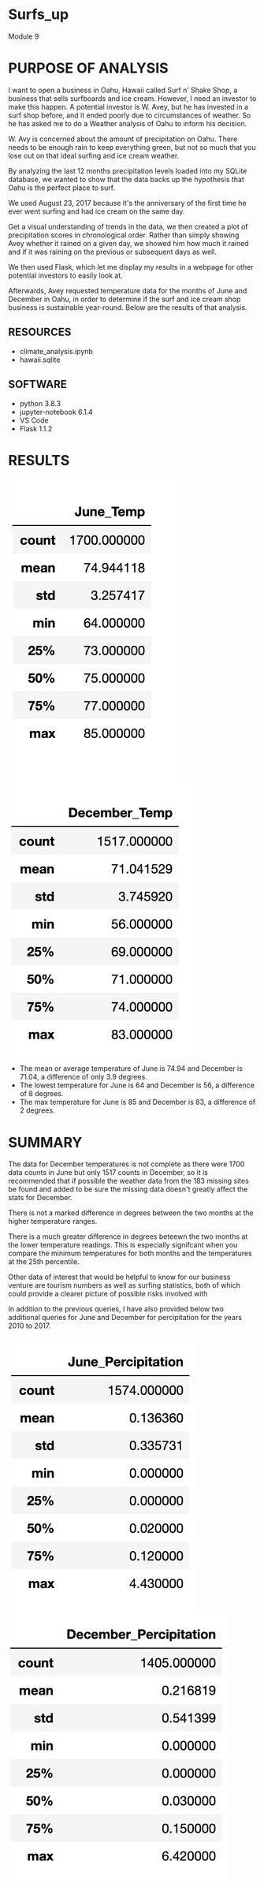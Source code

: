 # Surfs_up


Module 9 

# PURPOSE OF ANALYSIS 

I want to open a business in Oahu, Hawaii called Surf n’ Shake Shop, a business that sells  surfboards and ice cream. 
However, I need an investor to make this happen. A potential investor is  W. Avey, but he has invested in a surf shop before, and it ended poorly due to circumstances of weather. So he has asked me to do a Weather analysis of Oahu to inform his decision. 

W. Avy is concerned about the amount of precipitation on Oahu. There needs to be enough rain to keep everything green, but not so much that you lose out on that ideal surfing and ice cream weather.

By analyzing the last 12 months precipitation levels loaded into my SQLite database, we wanted to show that the data backs up the hypothesis that Oahu is the perfect place to surf. 

We used August 23, 2017 because it's the anniversary of the first time he ever went surfing and had ice cream on the same day.

Get a visual understanding of trends in the data, we then created a plot of precipitation scores in chronological order. Rather than simply showing Avey whether it rained on a given day, we showed him how much it rained and if it was raining on the previous or subsequent days as well.

We then used Flask, which let me display my results in a webpage for other potential investors to easily look at. 

Afterwards, Avey requested temperature data for the months of June and December in Oahu, in order to determine if the surf and ice cream shop business is sustainable year-round. Below are the results of that analysis. 


## RESOURCES
- climate_analysis.ipynb
- hawaii.sqlite

## SOFTWARE 
- python 3.8.3
- jupyter-notebook 6.1.4
- VS Code
- Flask 1.1.2

# RESULTS
![](June_Temps.png) 
![](Dec_Temps.png)

* The mean or average temperature of June is 74.94 and December is 71.04, a difference of only 3.9 degrees. 
* The lowest temperature for June is 64 and December is 56, a difference of 8 degrees. 
* The max temperature for June is 85 and December is 83, a difference of 2 degrees. 

# SUMMARY

The data for December temperatures is not complete as there were 1700 data counts in June but only 1517 counts in December, so it is recommended that if possible the weather data from the 183 missing sites be found and added to be sure the missing data doesn't greatly affect the stats for December. 

There is not a marked difference in degrees between the two months at the higher temperature ranges.

There is a much greater difference in degrees beteewn the two months at the lower temperature readings. This is especially signifcant when you compare the minimum temperatures for both months and the temperatures at the 25th percentile.

Other data of interest that would be helpful to know for our business venture are tourism numbers as well as surfing statistics, both of which could provide a clearer picture of possible risks involved with 

In addition to the previous queries, I have also provided below two additional queries for June and December for percipitation for the years 2010 to 2017.

![](Jun_Prcp.png)
![](Dec_Prcp.png)
